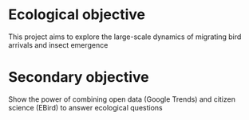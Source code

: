 # Ecological objective
This project aims to explore the large-scale dynamics of migrating bird arrivals and insect emergence

# Secondary objective
Show the power of combining open data (Google Trends) and citizen science (EBird) to answer ecological questions
